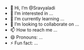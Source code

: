 - 👋 Hi, I’m @Sravyaladi
- 👀 I’m interested in ...
- 🌱 I’m currently learning ...
- 💞️ I’m looking to collaborate on ...
- 📫 How to reach me ...
- 😄 Pronouns: ...
- ⚡ Fun fact: ...

<!---
Sravyaladi/Sravyaladi is a ✨ special ✨ repository because its `README.md` (this file) appears on your GitHub profile.
You can click the Preview link to take a look at your changes.
--->
